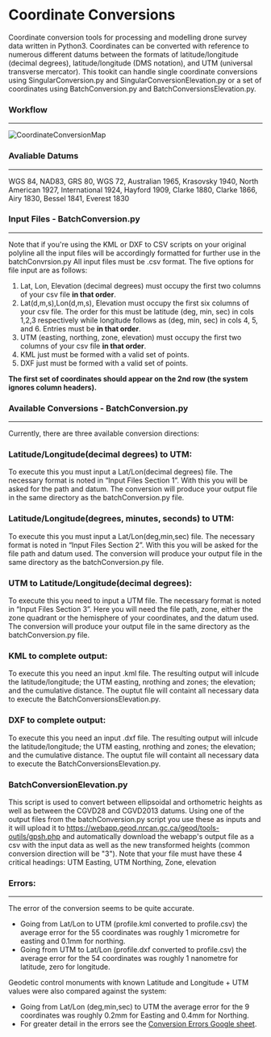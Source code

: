 # Coordinate Conversions
Coordinate conversion tools for processing and modelling drone survey data written in Python3. Coordinates can be converted with reference to numerous different datums between the formats of latitude/longitude (decimal degrees), latitude/longitude (DMS notation), and  UTM (universal transverse mercator). This tookit can handle single coordinate conversions using SingularConversion.py and SingularConversionElevation.py or a set of coordinates using BatchConversion.py and BatchConversionsElevation.py.

### Workflow
------
![CoordinateConversionMap](../media/CoordinateConversionMap.png?raw=true)


### Avaliable Datums
------
WGS 84, NAD83, GRS 80, WGS 72, Australian 1965, Krasovsky 1940, North American 1927, International 1924, Hayford 1909, Clarke 1880, Clarke 1866, Airy 1830, Bessel 1841, Everest 1830

### Input Files - BatchConversion.py
------
Note that if you're using the KML or DXF to CSV scripts on your original polyline all the input files will be accordingly formatted for further use in the batchConvrsion.py
All input files must be .csv format. The five options for file input are as follows:
1. Lat, Lon, Elevation (decimal degrees) must occupy the first two columns of your csv file **in that order**.
2. Lat(d,m,s),Lon(d,m,s), Elevation must occupy the first six columns of your csv file. The order for this must be latitude (deg, min, sec) in cols 1,2,3 respectively while longitude follows as (deg, min, sec) in cols 4, 5, and 6. Entries must be **in that order**.
3. UTM (easting, northing, zone, elevation) must occupy the first two columns of your csv file **in that order**.
4. KML just must be formed with a valid set of points.
5. DXF just must be formed with a valid set of points.


**The first set of coordinates should appear on the 2nd row (the system ignores column headers).**

### Available Conversions - BatchConversion.py
------
Currently, there are three available conversion directions:

### Latitude/Longitude(decimal degrees) to UTM:
To execute this you must input a Lat/Lon(decimal degrees) file. The necessary format is noted in “Input Files Section 1”. With this you will be asked for the path and datum. The conversion will produce your output file in the same directory as the batchConversion.py file.

### Latitude/Longitude(degrees, minutes, seconds) to UTM:
To execute this you must input a Lat/Lon(deg,min,sec) file. The necessary format is noted in “Input Files Section 2”. With this you will be asked for the file path and datum used. The conversion will produce your output file in the same directory as the batchConversion.py file.

### UTM to Latitude/Longitude(decimal degrees):
To execute this you need to input a UTM file. The necessary format is noted in “Input Files Section 3”. Here you will need the file path, zone, either the zone quadrant or the hemisphere of your coordinates, and the datum used. The conversion will produce your output file in the same directory as the batchConversion.py file.

### KML to complete output:
To execute this you need an input .kml file. The resulting output will inlcude the latitude/longitude; the UTM easting, nrothing and zones; the elevation; and the cumulative distance. The ouptut file will containt all necessary data to execute the BatchConversionsElevation.py.

### DXF to complete output:
To execute this you need an input .dxf file. The resulting output will inlcude the latitude/longitude; the UTM easting, nrothing and zones; the elevation; and the cumulative distance. The ouptut file will containt all necessary data to execute the BatchConversionsElevation.py.

### BatchConversionElevation.py
This script is used to convert between ellipsoidal and orthometric heights as well as between the CGVD28 and CGVD2013 datums. Using one of the output files from the batchConversion.py script you use these as inputs and it will upload it to  https://webapp.geod.nrcan.gc.ca/geod/tools-outils/gpsh.php and automatically download the webapp's output file as a csv with the input data as well as the new transformed heights (common conversion direction will be "3").
Note that your file must have these 4 critical headings: UTM Easting, UTM Northing, Zone, elevation

### Errors:
------
The error of the conversion seems to be quite accurate.
* Going from Lat/Lon to UTM (profile.kml converted to profile.csv) the average error for the 55 coordinates was roughly 1 micrometre for easting and 0.1mm for northing.
* Going from UTM to Lat/Lon (profile.dxf converted to profile.csv) the average error for the 54 coordinates was roughly 1 nanometre for latitude, zero for longitude.

Geodetic control monuments with known Latitude and Longitude + UTM values were also compared against the system:
* Going from Lat/Lon (deg,min,sec) to UTM the average error for the 9 coordinates was roughly 0.2mm for Easting and 0.4mm for Northing.
* For greater detail in the errors see the [Conversion Errors Google sheet](https://docs.google.com/spreadsheets/d/1ji0FxSZ786cPkNk0wIezwoCyrZBmFLjxTOtS8qBjaK8/edit?usp=sharing, "CoordinateConversion.py").
